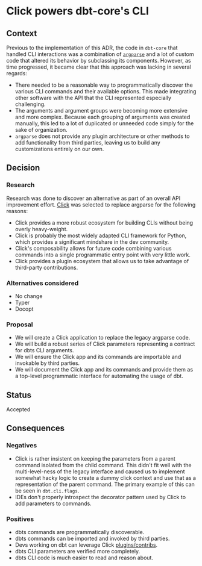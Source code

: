 # Click powers dbt-core's CLI

## Context
 Previous to the implementation of this ADR, the code in `dbt-core` that handled CLI interactions was a combination of [`argparse`](https://docs.python.org/3/library/argparse.html) and a lot of custom code that altered its behavior by subclassing its components. However, as time progressed, it became clear that this approach was lacking in several regards: 
 * There needed to be a reasonable way to programmatically discover the various CLI commands and their available options. This made integrating other software with the API that the CLI represented especially challenging.
 * The arguments and argument groups were becoming more extensive and more complex. Because each grouping of arguments was created manually, this led to a lot of duplicated or unneeded code simply for the sake of organization.
 * `argparse` does not provide any plugin architecture or other methods to add functionality from third parties, leaving us to build any customizations entirely on our own. 

## Decision

 ### Research
  Research was done to discover an alternative as part of an overall API improvement effort. [Click](https://click.palletsprojects.com/) was selected to replace argparse for the following reasons:
  * Click provides a more robust ecosystem for building CLIs without being overly heavy-weight.
  * Click is probably the most widely adapted CLI framework for Python, which provides a significant mindshare in the dev community.
  * Click's composability allows for future code combining various commands into a single programmatic entry point with very little work.
  * Click provides a plugin ecosystem that allows us to take advantage of third-party contributions.

 ### Alternatives considered
  * No change
  * Typer
  * Docopt

 ### Proposal
  * We will create a Click application to replace the legacy argparse code.
  * We will build a robust series of Click parameters representing a contract for dbts CLI arguments.
  * We will ensure the Click app and its commands are importable and invokable by third parties.
  * We will document the Click app and its commands and provide them as a top-level programmatic interface for automating the usage of dbt.
 
## Status
 Accepted

## Consequences

 ### Negatives
  * Click is rather insistent on keeping the parameters from a parent command isolated from the child command. This didn't fit well with the multi-level-ness of the legacy interface and caused us to implement somewhat hacky logic to create a dummy click context and use that as a representation of the parent command. The primary example of this can be seen in `dbt.cli.flags`.
  * IDEs don't properly introspect the decorator pattern used by Click to add parameters to commands.

 ### Positives
  * dbts commands are programmatically discoverable.
  * dbts commands can be imported and invoked by third parties.
  * Devs working on dbt can leverage Click [plugins/contribs](https://github.com/click-contrib).
  * dbts CLI parameters are verified more completely.
  * dbts CLI code is much easier to read and reason about.
